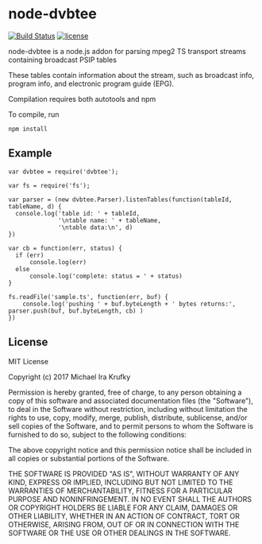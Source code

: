 # node-dvbtee
[![Build Status](https://travis-ci.org/mkrufky/node-dvbtee.svg?branch=master)](https://travis-ci.org/mkrufky/node-dvbtee)
[![license](https://img.shields.io/github/license/mashape/apistatus.svg)](#license)

node-dvbtee is a node.js addon for parsing mpeg2 TS transport streams containing broadcast PSIP tables

These tables contain information about the stream, such as broadcast info, program info, and electronic program guide (EPG).

Compilation requires both autotools and npm

To compile, run

```
npm install
```

## Example

```
var dvbtee = require('dvbtee');

var fs = require('fs');

var parser = (new dvbtee.Parser).listenTables(function(tableId, tableName, d) {
  console.log('table id: ' + tableId,
              '\ntable name: ' + tableName,
              '\ntable data:\n', d)
})

var cb = function(err, status) {
  if (err)
      console.log(err)
  else
      console.log('complete: status = ' + status)
}

fs.readFile('sample.ts', function(err, buf) {
    console.log('pushing ' + buf.byteLength + ' bytes returns:', parser.push(buf, buf.byteLength, cb) )
})
```

## License
MIT License

Copyright (c) 2017 Michael Ira Krufky

Permission is hereby granted, free of charge, to any person obtaining a copy
of this software and associated documentation files (the "Software"), to deal
in the Software without restriction, including without limitation the rights
to use, copy, modify, merge, publish, distribute, sublicense, and/or sell
copies of the Software, and to permit persons to whom the Software is
furnished to do so, subject to the following conditions:

The above copyright notice and this permission notice shall be included in all
copies or substantial portions of the Software.

THE SOFTWARE IS PROVIDED "AS IS", WITHOUT WARRANTY OF ANY KIND, EXPRESS OR
IMPLIED, INCLUDING BUT NOT LIMITED TO THE WARRANTIES OF MERCHANTABILITY,
FITNESS FOR A PARTICULAR PURPOSE AND NONINFRINGEMENT. IN NO EVENT SHALL THE
AUTHORS OR COPYRIGHT HOLDERS BE LIABLE FOR ANY CLAIM, DAMAGES OR OTHER
LIABILITY, WHETHER IN AN ACTION OF CONTRACT, TORT OR OTHERWISE, ARISING FROM,
OUT OF OR IN CONNECTION WITH THE SOFTWARE OR THE USE OR OTHER DEALINGS IN THE
SOFTWARE.
